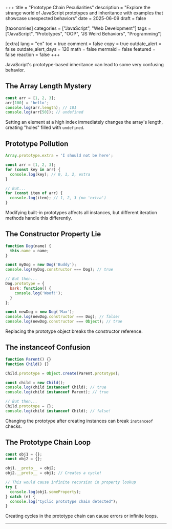 +++
title = "Prototype Chain Peculiarities"
description = "Explore the strange world of JavaScript prototypes and inheritance with examples that showcase unexpected behaviors"
date = 2025-06-09
draft = false

[taxonomies]
categories = ["JavaScript", "Web Development"]
tags = ["JavaScript", "Prototypes", "OOP", "JS Weird Behaviors", "Programming"]

[extra]
lang = "en"
toc = true
comment = false
copy = true
outdate_alert = false
outdate_alert_days = 120
math = false
mermaid = false
featured = false
reaction = false
+++

JavaScript's prototype-based inheritance can lead to some very confusing behavior.

## The Array Length Mystery

```javascript
const arr = [1, 2, 3];
arr[100] = 'hello';
console.log(arr.length); // 101
console.log(arr[50]); // undefined
```

Setting an element at a high index immediately changes the array's length, creating "holes" filled with `undefined`.

## Prototype Pollution

```javascript
Array.prototype.extra = 'I should not be here';

const arr = [1, 2, 3];
for (const key in arr) {
  console.log(key); // 0, 1, 2, extra
}

// But...
for (const item of arr) {
  console.log(item); // 1, 2, 3 (no 'extra')
}
```

Modifying built-in prototypes affects all instances, but different iteration methods handle this differently.

## The Constructor Property Lie

```javascript
function Dog(name) {
  this.name = name;
}

const myDog = new Dog('Buddy');
console.log(myDog.constructor === Dog); // true

// But then...
Dog.prototype = {
  bark: function() {
    console.log('Woof!');
  }
};

const newDog = new Dog('Max');
console.log(newDog.constructor === Dog); // false!
console.log(newDog.constructor === Object); // true
```

Replacing the prototype object breaks the constructor reference.

## The instanceof Confusion

```javascript
function Parent() {}
function Child() {}

Child.prototype = Object.create(Parent.prototype);

const child = new Child();
console.log(child instanceof Child); // true
console.log(child instanceof Parent); // true

// But then...
Child.prototype = {};
console.log(child instanceof Child); // false!
```

Changing the prototype after creating instances can break `instanceof` checks.

## The Prototype Chain Loop

```javascript
const obj1 = {};
const obj2 = {};

obj1.__proto__ = obj2;
obj2.__proto__ = obj1; // Creates a cycle!

// This would cause infinite recursion in property lookup
try {
  console.log(obj1.someProperty);
} catch (e) {
  console.log("Cyclic prototype chain detected");
}
```

Creating cycles in the prototype chain can cause errors or infinite loops.

---